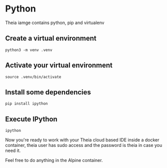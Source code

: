 # Python

Theia iamge contains python, pip and virtualenv

## Create a virtual environment

```shell
python3 -m venv .venv
```

## Activate your virtual environment

```shell
source .venv/bin/activate
```

## Install some dependencies

```shell
pip install ipython
```

## Execute IPython

```shell
ipython
```

Now you're ready to work with your Theia cloud based IDE inside a docker container, theia user has sudo access and the password is theia in case you need it.

Feel free to do anything in the Alpine container.
